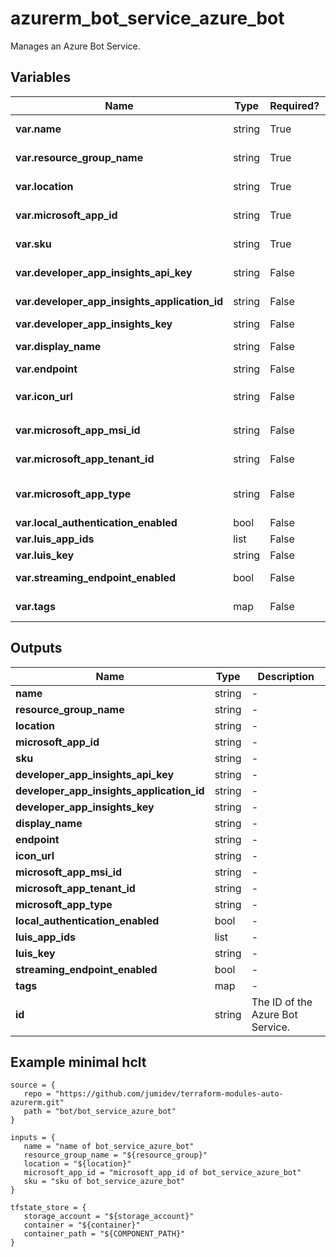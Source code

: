 # azurerm_bot_service_azure_bot

Manages an Azure Bot Service.

## Variables

| Name | Type | Required? |  Default  |  possible values |  Description |
| ---- | ---- | --------- |  ----------- | ----------- | ----------- |
| **var.name** | string | True | -  |  -  |  The name which should be used for this Azure Bot Service. Changing this forces a new resource to be created. | 
| **var.resource_group_name** | string | True | -  |  -  |  The name of the Resource Group where the Azure Bot Service should exist. Changing this forces a new resource to be created. | 
| **var.location** | string | True | -  |  -  |  The supported Azure location where the Azure Bot Service should exist. Changing this forces a new resource to be created. | 
| **var.microsoft_app_id** | string | True | -  |  -  |  The Microsoft Application ID for the Azure Bot Service. Changing this forces a new resource to be created. | 
| **var.sku** | string | True | -  |  -  |  The SKU of the Azure Bot Service. Accepted values are `F0` or `S1`. Changing this forces a new resource to be created. | 
| **var.developer_app_insights_api_key** | string | False | -  |  -  |  The Application Insights API Key to associate with this Azure Bot Service. | 
| **var.developer_app_insights_application_id** | string | False | -  |  -  |  The resource ID of the Application Insights instance to associate with this Azure Bot Service. | 
| **var.developer_app_insights_key** | string | False | -  |  -  |  The Application Insight Key to associate with this Azure Bot Service. | 
| **var.display_name** | string | False | `name`  |  -  |  The name that the Azure Bot Service will be displayed as. This defaults to the value set for `name` if not specified. | 
| **var.endpoint** | string | False | -  |  -  |  The Azure Bot Service endpoint. | 
| **var.icon_url** | string | False | `https://docs.botframework.com/static/devportal/client/images/bot-framework-default.png`  |  -  |  The Icon Url of the Azure Bot Service. Defaults to `https://docs.botframework.com/static/devportal/client/images/bot-framework-default.png`. | 
| **var.microsoft_app_msi_id** | string | False | -  |  -  |  The ID of the Microsoft App Managed Identity for this Azure Bot Service. Changing this forces a new resource to be created. | 
| **var.microsoft_app_tenant_id** | string | False | -  |  -  |  The Tenant ID of the Microsoft App for this Azure Bot Service. Changing this forces a new resource to be created. | 
| **var.microsoft_app_type** | string | False | -  |  `MultiTenant`, `SingleTenant`, `UserAssignedMSI`  |  The Microsoft App Type for this Azure Bot Service. Possible values are `MultiTenant`, `SingleTenant` and `UserAssignedMSI`. Changing this forces a new resource to be created. | 
| **var.local_authentication_enabled** | bool | False | `True`  |  -  |  Is local authentication enabled? Defaults to `true`. | 
| **var.luis_app_ids** | list | False | -  |  -  |  A list of LUIS App IDs to associate with this Azure Bot Service. | 
| **var.luis_key** | string | False | -  |  -  |  The LUIS key to associate with this Azure Bot Service. | 
| **var.streaming_endpoint_enabled** | bool | False | `False`  |  -  |  Is the streaming endpoint enabled for this Azure Bot Service. Defaults to `false`. | 
| **var.tags** | map | False | -  |  -  |  A mapping of tags which should be assigned to this Azure Bot Service. | 



## Outputs

| Name | Type | Description |
| ---- | ---- | --------- | 
| **name** | string  | - | 
| **resource_group_name** | string  | - | 
| **location** | string  | - | 
| **microsoft_app_id** | string  | - | 
| **sku** | string  | - | 
| **developer_app_insights_api_key** | string  | - | 
| **developer_app_insights_application_id** | string  | - | 
| **developer_app_insights_key** | string  | - | 
| **display_name** | string  | - | 
| **endpoint** | string  | - | 
| **icon_url** | string  | - | 
| **microsoft_app_msi_id** | string  | - | 
| **microsoft_app_tenant_id** | string  | - | 
| **microsoft_app_type** | string  | - | 
| **local_authentication_enabled** | bool  | - | 
| **luis_app_ids** | list  | - | 
| **luis_key** | string  | - | 
| **streaming_endpoint_enabled** | bool  | - | 
| **tags** | map  | - | 
| **id** | string  | The ID of the Azure Bot Service. | 

## Example minimal hclt

```hcl
source = {
   repo = "https://github.com/jumidev/terraform-modules-auto-azurerm.git" 
   path = "bot/bot_service_azure_bot" 
}

inputs = {
   name = "name of bot_service_azure_bot" 
   resource_group_name = "${resource_group}" 
   location = "${location}" 
   microsoft_app_id = "microsoft_app_id of bot_service_azure_bot" 
   sku = "sku of bot_service_azure_bot" 
}

tfstate_store = {
   storage_account = "${storage_account}" 
   container = "${container}" 
   container_path = "${COMPONENT_PATH}" 
}


```
